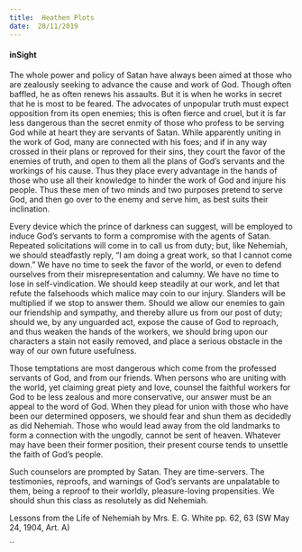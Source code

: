 ```yaml
---
title:  Heathen Plots
date:  28/11/2019
---
```


#### inSight

The whole power and policy of Satan have always been aimed at those who are zealously seeking to advance the cause and work of God. Though often baffled, he as often renews his assaults. But it is when he works in secret that he is most to be feared. The advocates of unpopular truth must expect opposition from its open enemies; this is often fierce and cruel, but it is far less dangerous than the secret enmity of those who profess to be serving God while at heart they are servants of Satan. While apparently uniting in the work of God, many are connected with his foes; and if in any way crossed in their plans or reproved for their sins, they court the favor of the enemies of truth, and open to them all the plans of God’s servants and the workings of his cause. Thus they place every advantage in the hands of those who use all their knowledge to hinder the work of God and injure his people. Thus these men of two minds and two purposes pretend to serve God, and then go over to the enemy and serve him, as best suits their inclination.

Every device which the prince of darkness can suggest, will be employed to induce God’s servants to form a compromise with the agents of Satan. Repeated solicitations will come in to call us from duty; but, like Nehemiah, we should steadfastly reply, “I am doing a great work, so that I cannot come down.” We have no time to seek the favor of the world, or even to defend ourselves from their misrepresentation and calumny. We have no time to lose in self-vindication. We should keep steadily at our work, and let that refute the falsehoods which malice may coin to our injury. Slanders will be multiplied if we stop to answer them. Should we allow our enemies to gain our friendship and sympathy, and thereby allure us from our post of duty; should we, by any unguarded act, expose the cause of God to reproach, and thus weaken the hands of the workers, we should bring upon our characters a stain not easily removed, and place a serious obstacle in the way of our own future usefulness.

Those temptations are most dangerous which come from the professed servants of God, and from our friends. When persons who are uniting with the world, yet claiming great piety and love, counsel the faithful workers for God to be less zealous and more conservative, our answer must be an appeal to the word of God. When they plead for union with those who have been our determined opposers, we should fear and shun them as decidedly as did Nehemiah. Those who would lead away from the old landmarks to form a connection with the ungodly, cannot be sent of heaven. Whatever may have been their former position, their present course tends to unsettle the faith of God’s people.

Such counselors are prompted by Satan. They are time-servers. The testimonies, reproofs, and warnings of God’s servants are unpalatable to them, being a reproof to their worldly, pleasure-loving propensities. We should shun this class as resolutely as did Nehemiah.

Lessons from the Life of Nehemiah by Mrs. E. G. White pp. 62, 63 (SW May 24, 1904, Art. A)

``